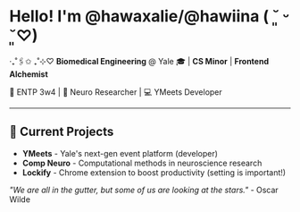 # Hello! I'm @hawaxalie/@hawiina ( ˘͈ ᵕ ˘͈♡)
‧₊˚🖇️✩ ₊˚⊹♡   **Biomedical Engineering** @ Yale 🎓 | **CS Minor** | **Frontend Alchemist** 

🌌 ENTP 3w4 | 🧠 Neuro Researcher | 💻 YMeets Developer 

---

## 🧪 Current Projects
- **YMeets** - Yale's next-gen event platform (developer)
- **Comp Neuro** - Computational methods in neuroscience research
- **Lockify** - Chrome extension to boost productivity (setting is important!)

*"We are all in the gutter, but some of us are looking at the stars."* - Oscar Wilde


<div align="center">
  
